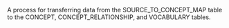 A process for transferring data from the SOURCE_TO_CONCEPT_MAP table to the CONCEPT, CONCEPT_RELATIONSHIP, and VOCABULARY tables.
